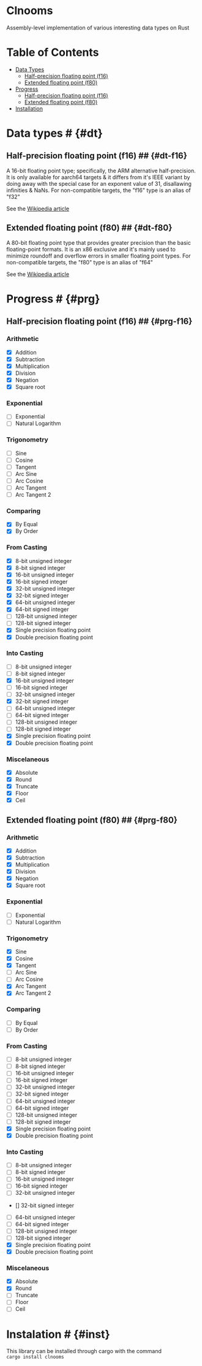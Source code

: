 # Clnooms
Assembly-level implementation of various interesting data types on Rust

# Table of Contents
- [Data Types](#dt)
    - [Half-precision floating point (f16)](#dt-f16)
    - [Extended floating point (f80)](#dt-f80)
- [Progress](#prg)
    - [Half-precision floating point (f16)](#prg-f16)
    - [Extended floating point (f80)](#prg-f80)
- [Installation](#inst)

# Data types # {#dt}
## Half-precision floating point (f16) ## {#dt-f16}

A 16-bit floating point type; specifically, the ARM alternative half-precision.
It is only available for aarch64 targets & it differs from it's IEEE variant by doing away with the special case for an exponent value of 31, disallawing infinities & NaNs.
For non-compatible targets, the "f16" type is an alias of "f32"<br>

See the <a href="https://en.wikipedia.org/wiki/Half-precision_floating-point_format">Wikipedia article</a>

## Extended floating point (f80) ## {#dt-f80}

A 80-bit floating point type that provides greater precision than the basic floating-point formats.
It is an x86 exclusive and it's mainly used to minimize roundoff and overflow errors in smaller floating point types.
For non-compatible targets, the "f80" type is an alias of "f64"<br>

See the <a href="https://en.wikipedia.org/wiki/Extended_precision">Wikipedia article</a>

# Progress # {#prg}

## Half-precision floating point (f16) ## {#prg-f16}
### Arithmetic
- [x] Addition
- [x] Subtraction
- [x] Multiplication
- [x] Division
- [x] Negation
- [x] Square root

### Exponential
- [ ] Exponential
- [ ] Natural Logarithm

### Trigonometry
- [ ] Sine
- [ ] Cosine
- [ ] Tangent
- [ ] Arc Sine
- [ ] Arc Cosine
- [ ] Arc Tangent
- [ ] Arc Tangent 2

### Comparing
- [x] By Equal
- [x] By Order

### From Casting
- [x] 8-bit unsigned integer
- [x] 8-bit signed integer
- [x] 16-bit unsigned integer
- [x] 16-bit signed integer
- [x] 32-bit unsigned integer
- [x] 32-bit signed integer
- [x] 64-bit unsigned integer
- [x] 64-bit signed integer
- [ ] 128-bit unsigned integer
- [ ] 128-bit signed integer
- [x] Single precision floating point
- [x] Double precision floating point

### Into Casting
- [ ] 8-bit unsigned integer
- [ ] 8-bit signed integer
- [x] 16-bit unsigned integer
- [ ] 16-bit signed integer
- [ ] 32-bit unsigned integer
- [x] 32-bit signed integer
- [ ] 64-bit unsigned integer
- [ ] 64-bit signed integer
- [ ] 128-bit unsigned integer
- [ ] 128-bit signed integer
- [x] Single precision floating point
- [x] Double precision floating point

### Miscelaneous
- [x] Absolute
- [x] Round
- [x] Truncate
- [x] Floor
- [x] Ceil

## Extended floating point (f80) ## {#prg-f80}
### Arithmetic
- [x] Addition
- [x] Subtraction
- [x] Multiplication
- [x] Division
- [x] Negation
- [x] Square root

### Exponential
- [ ] Exponential
- [ ] Natural Logarithm

### Trigonometry
- [x] Sine
- [x] Cosine
- [x] Tangent
- [ ] Arc Sine
- [ ] Arc Cosine
- [x] Arc Tangent
- [x] Arc Tangent 2

### Comparing
- [ ] By Equal
- [ ] By Order

### From Casting
- [ ] 8-bit unsigned integer
- [ ] 8-bit signed integer
- [ ] 16-bit unsigned integer
- [ ] 16-bit signed integer
- [ ] 32-bit unsigned integer
- [ ] 32-bit signed integer
- [ ] 64-bit unsigned integer
- [ ] 64-bit signed integer
- [ ] 128-bit unsigned integer
- [ ] 128-bit signed integer
- [x] Single precision floating point
- [x] Double precision floating point

### Into Casting
- [ ] 8-bit unsigned integer
- [ ] 8-bit signed integer
- [ ] 16-bit unsigned integer
- [ ] 16-bit signed integer
- [ ] 32-bit unsigned integer
- [] 32-bit signed integer
- [ ] 64-bit unsigned integer
- [ ] 64-bit signed integer
- [ ] 128-bit unsigned integer
- [ ] 128-bit signed integer
- [x] Single precision floating point
- [x] Double precision floating point

### Miscelaneous
- [x] Absolute
- [x] Round
- [ ] Truncate
- [ ] Floor
- [ ] Ceil

# Instalation # {#inst}
This library can be installed through cargo with the command<br>
```cargo install clnooms```